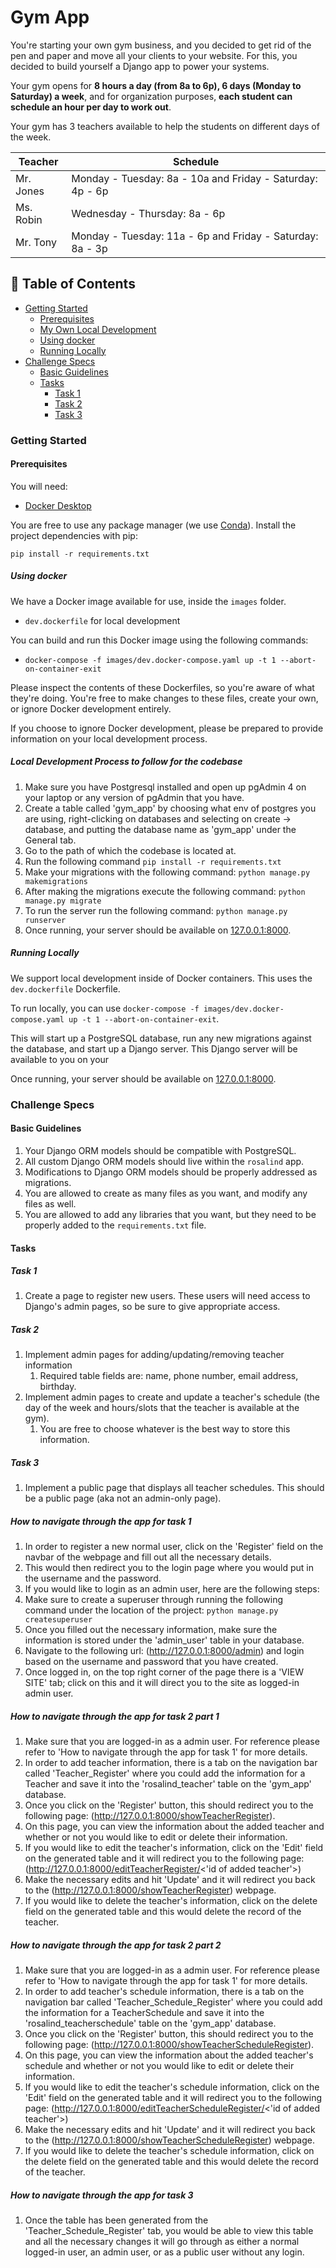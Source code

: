 # Gym App

You're starting your own gym business, and you decided to get rid of the pen and paper and move all your clients to your website. For this, you decided to build yourself a Django app to power your systems.

Your gym opens for **8 hours a day (from 8a to 6p), 6 days (Monday to Saturday) a week**, and for organization purposes, **each student can schedule an hour per day to work out**.

Your gym has 3 teachers available to help the students on different days of the week.

| Teacher   | Schedule                                                  |
| --------- | --------------------------------------------------------- |
| Mr. Jones | Monday - Tuesday: 8a - 10a and Friday - Saturday: 4p - 6p |
| Ms. Robin | Wednesday - Thursday: 8a - 6p                             |
| Mr. Tony  | Monday - Tuesday: 11a - 6p and Friday - Saturday: 8a - 3p |

## 📝 Table of Contents

- [Getting Started](#getting-started)
  - [Prerequisites](#prerequisites)
  - [My Own Local Development](#LocalDevelopmentProcess)
  - [Using docker](#using-docker)
  - [Running Locally](#running-locally)
- [Challenge Specs](#challenge-specs)
  - [Basic Guidelines](#basic-guidelines)
  - [Tasks](#tasks)
    - [Task 1](#task-1)
    - [Task 2](#task-2)
    - [Task 3](#task-3)

### Getting Started

#### Prerequisites

You will need:

- [Docker Desktop](https://www.docker.com/products/docker-desktop/)

You are free to use any package manager (we use [Conda](https://docs.conda.io/en/latest/)). Install the project dependencies with pip:

```
pip install -r requirements.txt
```

##### Using docker

We have a Docker image available for use, inside the `images` folder.

- `dev.dockerfile` for local development

You can build and run this Docker image using the following commands:

- `docker-compose -f images/dev.docker-compose.yaml up -t 1 --abort-on-container-exit`

Please inspect the contents of these Dockerfiles, so you're aware of what they're doing. You're free to make changes to these files, create your own, or ignore Docker development entirely.

If you choose to ignore Docker development, please be prepared to provide information on your local development process.

##### Local Development Process to follow for the codebase

1. Make sure you have Postgresql installed and open up pgAdmin 4 on your laptop or any version of pgAdmin that you have.
2. Create a table called 'gym_app' by choosing what env of postgres you are using, right-clicking on databases and selecting on create -> database, and putting the database name as 'gym_app' under the General tab.
3. Go to the path of which the codebase is located at.
4. Run the following command `pip install -r requirements.txt`
5. Make your migrations with the following command: `python manage.py makemigrations`
6. After making the migrations execute the following command: `python manage.py migrate`
7. To run the server run the following command: `python manage.py runserver`
8. Once running, your server should be available on [127.0.0.1:8000](http://127.0.0.1:8000/).

##### Running Locally

We support local development inside of Docker containers. This uses the `dev.dockerfile` Dockerfile.

To run locally, you can use `docker-compose -f images/dev.docker-compose.yaml up -t 1 --abort-on-container-exit`.

This will start up a PostgreSQL database, run any new migrations against the database, and start up a Django server. This Django server will be available to you on your

Once running, your server should be available on [127.0.0.1:8000](http://127.0.0.1:8000/).

### Challenge Specs

#### Basic Guidelines

1. Your Django ORM models should be compatible with PostgreSQL.
2. All custom Django ORM models should live within the `rosalind` app.
3. Modifications to Django ORM models should be properly addressed as migrations.
4. You are allowed to create as many files as you want, and modify any files as well.
5. You are allowed to add any libraries that you want, but they need to be properly added to the `requirements.txt` file.

#### Tasks

##### Task 1

1. Create a page to register new users. These users will need access to Django's admin pages, so be sure to give appropriate access.

##### Task 2

1. Implement admin pages for adding/updating/removing teacher information
   1. Required table fields are: name, phone number, email address, birthday.
2. Implement admin pages to create and update a teacher's schedule (the day of the week and hours/slots that the teacher is available at the gym).
   1. You are free to choose whatever is the best way to store this information.

##### Task 3

1. Implement a public page that displays all teacher schedules. This should be a public page (aka not an admin-only page).

##### How to navigate through the app for task 1

1. In order to register a new normal user, click on the 'Register' field on the navbar of the webpage and fill out all the necessary details.
2. This would then redirect you to the login page where you would put in the username and the password.
3. If you would like to login as an admin user, here are the following steps:
4. Make sure to create a superuser through running the following command under the location of the project: `python manage.py createsuperuser`
5. Once you filled out the necessary information, make sure the information is stored under the 'admin_user' table in your database.
6. Navigate to the following url: (http://127.0.0.1:8000/admin) and login based on the username and password that you have created.
7. Once logged in, on the top right corner of the page there is a 'VIEW SITE' tab; click on this and it will direct you to the site as logged-in admin user.

##### How to navigate through the app for task 2 part 1

1. Make sure that you are logged-in as a admin user. For reference please refer to 'How to navigate through the app for task 1' for more details.
2. In order to add teacher information, there is a tab on the navigation bar called 'Teacher_Register' where you could add the information for a Teacher and save it into the 'rosalind_teacher' table on the 'gym_app' database.
3. Once you click on the 'Register' button, this should redirect you to the following page: (http://127.0.0.1:8000/showTeacherRegister).
4. On this page, you can view the information about the added teacher and whether or not you would like to edit or delete their information.
5. If you would like to edit the teacher's information, click on the 'Edit' field on the generated table and it will redirect you to the following page: (http://127.0.0.1:8000/editTeacherRegister/<'id of added teacher'>)
6. Make the necessary edits and hit 'Update' and it will redirect you back to the (http://127.0.0.1:8000/showTeacherRegister) webpage.
7. If you would like to delete the teacher's information, click on the delete field on the generated table and this would delete the record of the teacher.

##### How to navigate through the app for task 2 part 2

1. Make sure that you are logged-in as a admin user. For reference please refer to 'How to navigate through the app for task 1' for more details.
2. In order to add teacher's schedule information, there is a tab on the navigation bar called 'Teacher_Schedule_Register' where you could add the information for a TeacherSchedule and save it into the 'rosalind_teacherschedule' table on the 'gym_app' database.
3. Once you click on the 'Register' button, this should redirect you to the following page: (http://127.0.0.1:8000/showTeacherScheduleRegister).
4. On this page, you can view the information about the added teacher's schedule and whether or not you would like to edit or delete their information.
5. If you would like to edit the teacher's schedule information, click on the 'Edit' field on the generated table and it will redirect you to the following page: (http://127.0.0.1:8000/editTeacherScheduleRegister/<'id of added teacher'>)
6. Make the necessary edits and hit 'Update' and it will redirect you back to the (http://127.0.0.1:8000/showTeacherScheduleRegister) webpage.
7. If you would like to delete the teacher's schedule information, click on the delete field on the generated table and this would delete the record of the teacher.

##### How to navigate through the app for task 3

1. Once the table has been generated from the 'Teacher_Schedule_Register' tab, you would be able to view this table and all the necessary changes it will go through as either a normal logged-in user, an admin user, or as a public user without any login.
